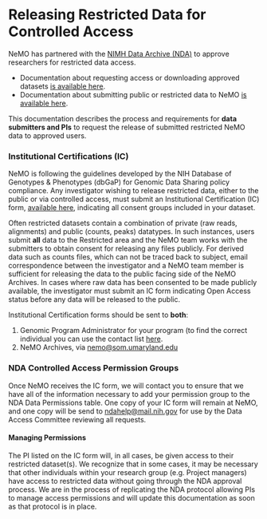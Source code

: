 # Releasing Restricted Data for Controlled Access

NeMO has partnered with the [NIMH Data Archive (NDA)](https://nda.nih.gov/) to approve researchers for restricted data access.

* Documentation about requesting access or downloading approved datasets [is available here](download_restricted.md).
* Documentation about submitting public or restricted data to NeMO [is available here](submit_data.md).

This documentation describes the process and requirements for **data submitters and PIs** to request the release of submitted restricted NeMO data to approved users.

### Institutional Certifications (IC)
NeMO is following the guidelines developed by the NIH Database of Genotypes & Phenotypes (dbGaP)
for Genomic Data Sharing policy compliance. Any investigator wishing to release restricted data, either to the public or
via controlled access, must submit an Institutional Certification (IC) form,
[available here](https://osp.od.nih.gov/scientific-sharing/institutional-certifications/),
indicating all consent groups included in your dataset.  

Often restricted datasets contain a combination of private (raw reads,
alignments) and public (counts, peaks) datatypes.  In such instances, users submit **all** data to the Restricted area
and the NeMO team works with the submitters to obtain consent for releasing any files publicly. For derived data such as counts files,
which can not be traced back to subject, email correspondence between the investigator and a NeMO team member is sufficient
for releasing the data to the public facing side of the NeMO Archives. In cases where raw data has been consented to be made
publicly available, the investigator must submit an IC form indicating Open Access status before any data
will be released to the public.

Institutional Certification forms should be sent to **both**:
1. Genomic Program Administrator for your program (to find the correct individual you can use the contact list [here](https://sharing.nih.gov/genomic-data-sharing-policy/resources/contacts-and-help).
2. NeMO Archives, via nemo@som.umaryland.edu

### NDA Controlled Access Permission Groups
Once NeMO receives the IC form, we will contact you to ensure that we have all of the information
necessary to add your permission group to the NDA Data Permissions table.
One copy of your IC form will remain at NeMO, and one copy will be send to ndahelp@mail.nih.gov for use by the Data Access Committee reviewing all requests.


#### Managing Permissions
The PI listed on the IC form will, in all cases, be given access to their restricted dataset(s). We recognize that in some
cases, it may be necessary that other individuals within your research group (e.g. Project managers)
have access to restricted data without going through the NDA approval process. We are in the process of replicating the NDA protocol
allowing PIs to manage access permissions and will update this documentation as soon as that protocol is in place.
